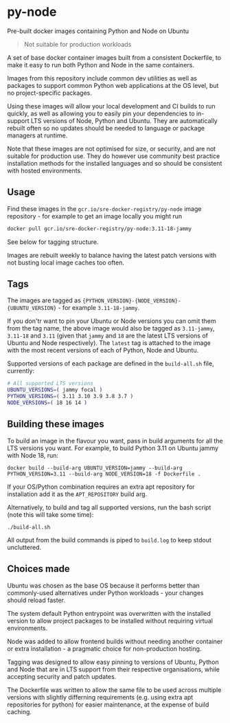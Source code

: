 # py-node

Pre-built docker images containing Python and Node on Ubuntu

> Not suitable for production workloads

A set of base docker container images built from a consistent Dockerfile, to make it easy to run both Python and Node in the same containers.

Images from this repository include common dev utilities as well as packages to support common Python web applications at the OS level, but no project-specific packages.

Using these images will allow your local development and CI builds to run quickly, as well as allowing you to easily pin your dependencies to in-support LTS versions of Node, Python and Ubuntu. They are automatically rebuilt often so no updates should be needed to language or package managers at runtime.

Note that these images are not optimised for size, or security, and are not suitable for production use. They do however use community best practice installation methods for the installed languages and so should be consistent with hosted environments.

## Usage

Find these images in the `gcr.io/sre-docker-registry/py-node` image repository - for example to get an image locally you might run

```sh
docker pull gcr.io/sre-docker-registry/py-node:3.11-18-jammy
```

See below for tagging structure.

Images are rebuilt weekly to balance having the latest patch versions with not busting local image caches too often.

## Tags

The images are tagged as `{PYTHON_VERSION}-{NODE_VERSION}-{UBUNTU_VERSION}` - for example `3.11-18-jammy`.

If you don'tr want to pin your Ubuntu or Node versions you can omit them from the tag name, the above image would also be tagged as `3.11-jammy`, `3.11-18` and `3.11` (given that `jammy` and `18` are the latest LTS versions of Ubuntu and Node respectively). The `latest` tag is attached to the image with the most recent versions of each of Python, Node and Ubuntu.

Supported versions of each package are defined in the `build-all.sh` file, currently:

```sh
# All supported LTS versions
UBUNTU_VERSIONS=( jammy focal )
PYTHON_VERSIONS=( 3.11 3.10 3.9 3.8 3.7 )
NODE_VERSIONS=( 18 16 14 )
```

## Building these images

To build an image in the flavour you want, pass in build arguments for all the LTS versions you want. For example, to build Python 3.11 on Ubuntu jammy with Node 18, run:

```
docker build --build-arg UBUNTU_VERSION=jammy --build-arg PYTHON_VERSION=3.11 --build-arg NODE_VERSION=18 -f Dockerfile .
```

If your OS/Python combination requires an extra apt repository for installation add it as the `APT_REPOSITORY` build arg.

Alternatively, to build and tag all supported versions, run the bash script (note this will take some time):

```
./build-all.sh
```

All output from the build commands is piped to `build.log` to keep stdout uncluttered.

## Choices made

Ubuntu was chosen as the base OS because it performs better than commonly-used alternatives under Python workloads - your changes should reload faster.

The system default Python entrypoint was overwritten with the installed version to allow project packages to be installed without requiring virtual environments.

Node was added to allow frontend builds without needing another container or extra installation - a pragmatic choice for non-production hosting.

Tagging was designed to allow easy pinning to versions of Ubuntu, Python and Node that are in LTS support from their respective organisations, while accepting security and patch updates.

The Dockerfile was written to allow the same file to be used across multiple versions with slightly differning requirements (e.g. using extra apt repositories for python) for easier maintenance, at the expense of build caching.

